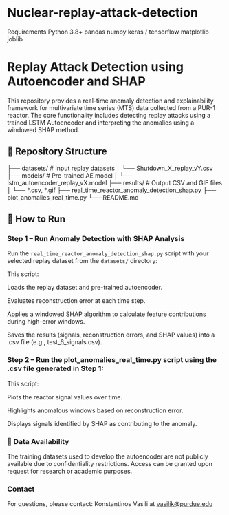 # Nuclear-replay-attack-detection
Requirements
Python 3.8+
pandas
numpy
keras / tensorflow
matplotlib
joblib


# Replay Attack Detection using Autoencoder and SHAP

This repository provides a real-time anomaly detection and explainability framework for multivariate time series (MTS) data collected from a PUR-1 reactor. 
The core functionality includes detecting replay attacks using a trained LSTM Autoencoder and interpreting the anomalies using a windowed SHAP method.

## 📂 Repository Structure

├── datasets/
       # Input replay datasets
│ └── Shutdown_X_replay_vY.csv 
├── models/
      # Pre-trained AE model
│ └── lstm_autoencoder_replay_vX.model 
├── results/
      # Output CSV and GIF files
│ └── *.csv, *.gif 
├── real_time_reactor_anomaly_detection_shap.py
├── plot_anomalies_real_time.py
└── README.md



## 🚀 How to Run

### Step 1 – Run Anomaly Detection with SHAP Analysis

Run the `real_time_reactor_anomaly_detection_shap.py` script with your selected replay dataset from the `datasets/` directory:

This script:

Loads the replay dataset and pre-trained autoencoder.

Evaluates reconstruction error at each time step.

Applies a windowed SHAP algorithm to calculate feature contributions during high-error windows.

Saves the results (signals, reconstruction errors, and SHAP values) into a .csv file (e.g., test_6_signals.csv).


### Step 2 – Run the plot_anomalies_real_time.py script using the .csv file generated in Step 1:

This script:

Plots the reactor signal values over time.

Highlights anomalous windows based on reconstruction error.

Displays signals identified by SHAP as contributing to the anomaly.


### 📁 Data Availability

The training datasets used to develop the autoencoder are not publicly available due to confidentiality restrictions. 
Access can be granted upon request for research or academic purposes.



### Contact
For questions, please contact: Konstantinos Vasili at vasilik@purdue.edu




